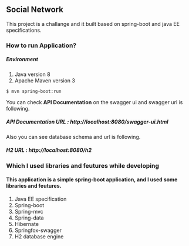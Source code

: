 
  
## Social Network
  
This project is a challange and it built based on spring-boot and java EE specifications. 

### How to run Application?   
##### Environment  
1. Java version 8  
2. Apache Maven version 3  

```  
$ mvn spring-boot:run  
```  

You can check **API Documentation** on the swagger ui and swagger url is following. 
#####  API Documentation URL : http://localhost:8080/swagger-ui.html

Also you can see database schema and url is following.
#####  H2 URL : http://localhost:8080/h2

### Which I used libraries and feutures while developing  
  
####  This application is a simple spring-boot application, and I used some libraries and feutures.  
  
1.  Java EE specification
2. Spring-boot  
3. Spring-mvc  
4. Spring-data  
5. Hibernate  
6. Springfox-swagger 
7. H2 database engine